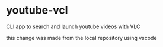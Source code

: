 # youtube-vcl
CLI app to search and launch youtube videos with VLC

this change was made from the local repository
using vscode